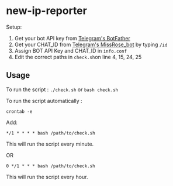 # new-ip-reporter
Setup:

1. Get your bot API key from [Telegram's BotFather](https://t.me/BotFather)
2. Get your CHAT_ID from [Telegram's MissRose_bot](https://t.me/@MissRose_bot) by typing `/id`
3. Assign BOT API Key and CHAT_ID in `info.conf`
4. Edit the correct paths in `check.sh`on line 4, 15, 24, 25

## Usage

To run the script : `./check.sh` or `bash check.sh`

To run the script automatically :

`crontab -e`

Add:

`*/1 * * * * bash /path/to/check.sh`

This will run the script every minute.

OR

`0 */1 * * * bash /path/to/check.sh`

This will run the script every hour.
